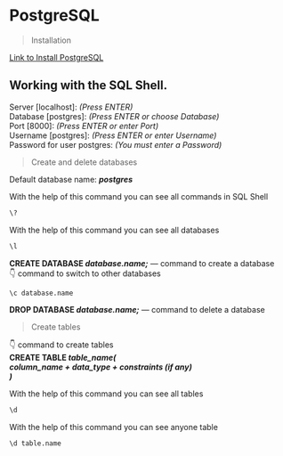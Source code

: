# PostgreSQL

> Installation

[Link to Install PostgreSQL](https://www.postgresql.org/download/)

## Working with the SQL Shell.

Server [localhost]: *(Press ENTER)* <br/>
Database [postgres]: *(Press ENTER or choose Database)* <br/>
Port [8000]: *(Press ENTER or enter Port)* <br/>
Username [postgres]: *(Press ENTER or enter Username)* <br/>
Password for user postgres: *(You must enter a Password)*

> Create and delete databases

Default database name: ***postgres***

With the help of this command you can see all commands in SQL Shell
``` bash
\?
```
With the help of this command you can see all databases
``` bash
\l
```
**CREATE DATABASE *database.name;*** — command to create a database <br/>
👇 command to switch to other databases 
``` bash
\c database.name
```
**DROP DATABASE *database.name;*** — command to delete a database <br/>
> Create tables

👇 command to create tables <br/>
**CREATE TABLE *table_name(<br/>
column_name + data_type + constraints (if any) <br/>
)***

With the help of this command you can see all tables
``` bash
\d
```
With the help of this command you can see anyone table
``` bash
\d table.name
```
